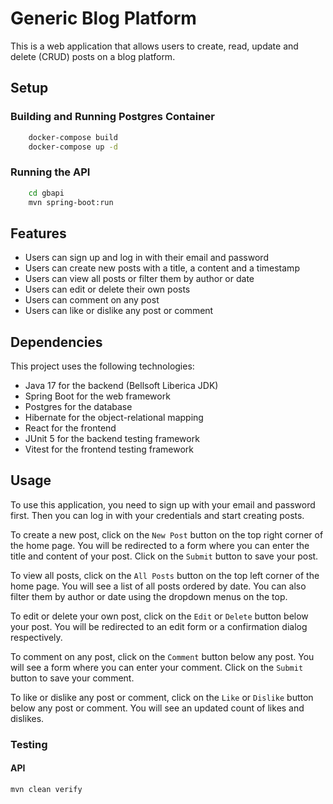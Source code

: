 # Generic Blog Platform

This is a web application that allows users to create, read, update and delete (CRUD) posts on a blog platform.

## Setup

### Building and Running Postgres Container

```bash
    docker-compose build
    docker-compose up -d
```

### Running the API

```bash
    cd gbapi
    mvn spring-boot:run
```

## Features

- Users can sign up and log in with their email and password
- Users can create new posts with a title, a content and a timestamp
- Users can view all posts or filter them by author or date
- Users can edit or delete their own posts
- Users can comment on any post
- Users can like or dislike any post or comment

## Dependencies

This project uses the following technologies:

- Java 17 for the backend (Bellsoft Liberica JDK)
- Spring Boot for the web framework
- Postgres for the database
- Hibernate for the object-relational mapping
- React for the frontend
- JUnit 5 for the backend testing framework
- Vitest for the frontend testing framework

## Usage

To use this application, you need to sign up with your email and password first. Then you can log in with your credentials and start creating posts.

To create a new post, click on the `New Post` button on the top right corner of the home page. You will be redirected to a form where you can enter the title and content of your post. Click on the `Submit` button to save your post.

To view all posts, click on the `All Posts` button on the top left corner of the home page. You will see a list of all posts ordered by date. You can also filter them by author or date using the dropdown menus on the top.

To edit or delete your own post, click on the `Edit` or `Delete` button below your post. You will be redirected to an edit form or a confirmation dialog respectively.

To comment on any post, click on the `Comment` button below any post. You will see a form where you can enter your comment. Click on the `Submit` button to save your comment.

To like or dislike any post or comment, click on the `Like` or `Dislike` button below any post or comment. You will see an updated count of likes and dislikes.

### Testing

#### API

`mvn clean verify`
```
